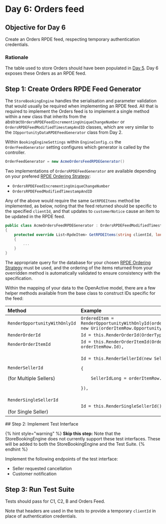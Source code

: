 # Day 6: Orders feed

## **Objective for Day 6**

Create an Orders RPDE feed, respecting temporary authentication credentials.

### Rationale

The table used to store Orders should have been populated in [Day 5](day-5-b-and-delete-order.md). Day 6 exposes these Orders as an RPDE feed.

## **Step 1: Create Orders RPDE Feed Generator** 

The `StoreBookingEngine` handles the serialisation and parameter validation that would usually be required when implementing an RPDE feed. All that is required to implement the Orders feed is to implement a single method within a new class that inherits from the abstract`OrdersRPDEFeedIncrementingUniqueChangeNumber` or `OrdersRPDEFeedModifiedTimestampAndID` classes, which are very similar to the `IOpportunityDataRPDEFeedGenerator` class from Day 2.

Within `BookingEngineSettings` within `EngineConfig.cs`  the `OrderFeedGenerator` setting configures which generator is called by the controller.

```csharp
OrderFeedGenerator = new AcmeOrdersFeedRPDEGenerator()
```

Two implementations of `OrdersRPDEFeedGenerator` are available depending on your prefered [RPDE Ordering Strategy](https://www.w3.org/2017/08/realtime-paged-data-exchange/#ordering-strategies):

* `OrdersRPDEFeedIncrementingUniqueChangeNumber`
* `OrdersRPDEFeedModifiedTimestampAndID`

Any of the above would require the same `GetRPDEItems` method be implemented, as below, noting that the feed returned should be specific to the specified `clientId`, and that updates to `customerNotice` cause an item to be updated in the RPDE feed.

```csharp
public class AcmeOrdersFeedRPDEGenerator : OrdersRPDEFeedModifiedTimestampAndID
{
    protected override List<RpdeItem> GetRPDEItems(string clientId, long? afterTimestamp, string afterId)
    {
        ...
    }
}
```

The appropriate query for the database for your chosen [RPDE Ordering Strategy](https://www.w3.org/2017/08/realtime-paged-data-exchange/#ordering-strategies) must be used, and the ordering of the items returned from your overridden method is automatically validated to ensure consistency with the specification.

Within the mapping of your data to the OpenActive model, there are a few helper methods available from the base class to construct IDs specific for the feed:

<table>
  <thead>
    <tr>
      <th style="text-align:left">Method</th>
      <th style="text-align:left">Example</th>
    </tr>
  </thead>
  <tbody>
    <tr>
      <td style="text-align:left"><code>RenderOpportunityWithOnlyId</code>
      </td>
      <td style="text-align:left"><code>OrderedItem = RenderOpportunityWithOnlyId(orderItemRow.OpportunityJsonLdType, new Uri(orderItemRow.OpportunityJsonLdId)),</code>
      </td>
    </tr>
    <tr>
      <td style="text-align:left"><code>RenderOrderId</code>
      </td>
      <td style="text-align:left"><code>Id = this.RenderOrderId(OrderType.Order, uuid),</code>
      </td>
    </tr>
    <tr>
      <td style="text-align:left"><code>RenderOrderItemId</code>
      </td>
      <td style="text-align:left"><code>Id = this.RenderOrderItemId(OrderType.Order, uuid, orderItemRow.Id),</code>
      </td>
    </tr>
    <tr>
      <td style="text-align:left">
        <p><code>RenderSellerId</code>
        </p>
        <p></p>
        <p>(for Multiple Sellers)</p>
      </td>
      <td style="text-align:left">
        <p><code>Id = this.RenderSellerId(new SellerIdComponents</code>
        </p>
        <p><code>{</code>
        </p>
        <p><code>    SellerIdLong = orderItemRow.sellerId</code>
        </p>
        <p><code>}),</code>
        </p>
      </td>
    </tr>
    <tr>
      <td style="text-align:left"><code>RenderSingleSellerId</code>
        <br />
        <br />(for Single Seller)</td>
      <td style="text-align:left"><code>Id = this.RenderSingleSellerId(),</code>
      </td>
    </tr>
  </tbody>
</table>## Step 2: Implement Test Interface

{% hint style="warning" %}
**Skip this step:** Note that the StoreBookingEngine does not currently support these test interfaces. These will be added to both the StoreBookingEngine and the Test Suite.
{% endhint %}

Implement the following endpoints of the test interface:

* Seller requested cancellation
* Customer notification

## Step 3: Run Test Suite

Tests should pass for C1, C2, B and Orders Feed.

Note that headers are used in the tests to provide a temporary `clientId` in place of authentication credentials.

